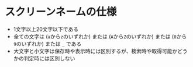 # スクリーンネームの仕様
* 1文字以上20文字以下である
* 全ての文字は (`a`から`z`のいずれか) または (`A`から`Z`のいずれか) または (`0`から`9`のいずれか) または `_` である
* 大文字と小文字は保存時や表示時には区別するが、検索時や取得可能かどうかの判定時には区別しない
